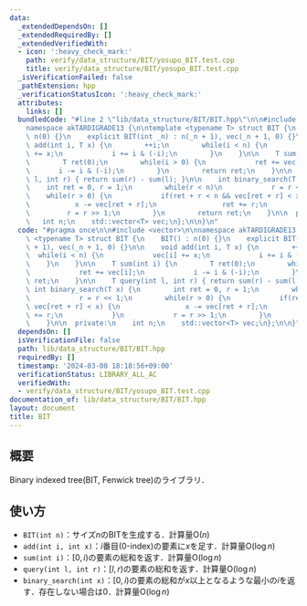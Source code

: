 ```yaml
---
data:
  _extendedDependsOn: []
  _extendedRequiredBy: []
  _extendedVerifiedWith:
  - icon: ':heavy_check_mark:'
    path: verify/data_structure/BIT/yosupo_BIT.test.cpp
    title: verify/data_structure/BIT/yosupo_BIT.test.cpp
  _isVerificationFailed: false
  _pathExtension: hpp
  _verificationStatusIcon: ':heavy_check_mark:'
  attributes:
    links: []
  bundledCode: "#line 2 \"lib/data_structure/BIT/BIT.hpp\"\n\n#include <vector>\n\n\
    namespace akTARDIGRADE13 {\n\ntemplate <typename T> struct BIT {\n    BIT() :\
    \ n(0) {}\n    explicit BIT(int _n) : n(_n + 1), vec(_n + 1, 0) {}\n\n    void\
    \ add(int i, T x) {\n        ++i;\n        while(i < n) {\n            vec[i]\
    \ += x;\n            i += i & (-i);\n        }\n    }\n\n    T sum(int i) {\n\
    \        T ret(0);\n        while(i > 0) {\n            ret += vec[i];\n     \
    \       i -= i & (-i);\n        }\n        return ret;\n    }\n\n    T query(int\
    \ l, int r) { return sum(r) - sum(l); }\n\n    int binary_search(T x) {\n    \
    \    int ret = 0, r = 1;\n        while(r < n)\n            r = r << 1;\n    \
    \    while(r > 0) {\n            if(ret + r < n && vec[ret + r] < x) {\n     \
    \           x -= vec[ret + r];\n                ret += r;\n            }\n   \
    \         r = r >> 1;\n        }\n        return ret;\n    }\n\n  private:\n \
    \   int n;\n    std::vector<T> vec;\n};\n\n}\n"
  code: "#pragma once\n\n#include <vector>\n\nnamespace akTARDIGRADE13 {\n\ntemplate\
    \ <typename T> struct BIT {\n    BIT() : n(0) {}\n    explicit BIT(int _n) : n(_n\
    \ + 1), vec(_n + 1, 0) {}\n\n    void add(int i, T x) {\n        ++i;\n      \
    \  while(i < n) {\n            vec[i] += x;\n            i += i & (-i);\n    \
    \    }\n    }\n\n    T sum(int i) {\n        T ret(0);\n        while(i > 0) {\n\
    \            ret += vec[i];\n            i -= i & (-i);\n        }\n        return\
    \ ret;\n    }\n\n    T query(int l, int r) { return sum(r) - sum(l); }\n\n   \
    \ int binary_search(T x) {\n        int ret = 0, r = 1;\n        while(r < n)\n\
    \            r = r << 1;\n        while(r > 0) {\n            if(ret + r < n &&\
    \ vec[ret + r] < x) {\n                x -= vec[ret + r];\n                ret\
    \ += r;\n            }\n            r = r >> 1;\n        }\n        return ret;\n\
    \    }\n\n  private:\n    int n;\n    std::vector<T> vec;\n};\n\n}"
  dependsOn: []
  isVerificationFile: false
  path: lib/data_structure/BIT/BIT.hpp
  requiredBy: []
  timestamp: '2024-03-08 18:18:56+09:00'
  verificationStatus: LIBRARY_ALL_AC
  verifiedWith:
  - verify/data_structure/BIT/yosupo_BIT.test.cpp
documentation_of: lib/data_structure/BIT/BIT.hpp
layout: document
title: BIT
---
```


## 概要

Binary indexed tree(BIT, Fenwick tree)のライブラリ．

## 使い方

- `BIT(int n)`：サイズ$n$のBITを生成する．計算量$\mathrm{O}(n)$
- `add(int i, int x)`：$i$番目(0-index)の要素に$x$を足す．計算量$\mathrm{O}(\log n)$
- `sum(int i)`：$[0, i)$の要素の総和を返す．計算量$\mathrm{O}(\log n)$
- `query(int l, int r)`：$[l, r)$の要素の総和を返す．計算量$\mathrm{O}(\log n)$
- `binary_search(int x)`：$[0, i)$の要素の総和が$x$以上となるような最小の$i$を返す．存在しない場合は0．計算量$\mathrm{O}(\log n)$